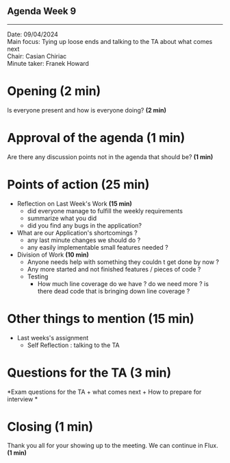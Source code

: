 ## Agenda Week 9

---

Date:           09/04/2024\
Main focus:     Tying up loose ends and talking to the TA about what comes next\
Chair:          Casian Chiriac\
Minute taker:     Franek Howard

# Opening **(2 min)**
Is everyone present and how is everyone doing? **(2 min)**

# Approval of the agenda **(1 min)**
Are there any discussion points not in the agenda that should be? **(1 min)**

# Points of action **(25 min)**
- Reflection on Last Week's Work **(15 min)**
  - did everyone manage to fulfill the weekly requirements
  - summarize what you did
  - did you find any bugs in the application?
- What are our Application's shortcomings ? 
  - any last minute changes we should do ?
  - any easily implementable small features needed ?
- Division of Work **(10 min)**
	- Anyone needs help with something they couldn t get done by now ?
    - Any more started and not finished features / pieces of code ?
  - Testing
    - How much line coverage do we have ? do we need more ? is there dead code that is bringing down line coverage ?

# Other things to mention **(15 min)**
- Last weeks's assignment
  - Self Reflection : talking to the TA 

# Questions for the TA **(3 min)**
*Exam questions for the TA + what comes next + How to prepare for interview *

# Closing **(1 min)**
Thank you all for your showing up to the meeting. We can continue in Flux. **(1 min)**
